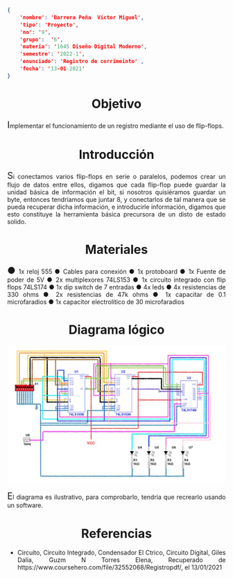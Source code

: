 ```json
{
    'nombre': 'Barrera Peña  Víctor Miguel',
    'tipo': 'Proyecto',
    'no': '9',
    'grupo':  '6',
    'materia': '1645 Diseño Digital Moderno',
    'semestre': '2022-1',
    'enunciado': 'Registro de corrimeinto' ,
    'fecha': '13-01-2021'
}
```

<style>
    body{
  text-align: justify;
}
    h1{
        font-weight: bold;
        text-align:center;
    }
    p::first-letter{
  font-size: 1.3rem;
}
 a{
  text-decoration: none;
}
</style>


# Objetivo

Implementar el funcionamiento de un registro mediante el uso de flip-flops.

# Introducción

Si conectamos varios flip-flops en serie o paralelos, podemos crear un flujo de datos entre ellos, digamos que cada flip-flop puede guardar la unidad básica de información el bit, si nosotros quisiéramos guardar un byte, entonces tendríamos que juntar 8, y conectarlos de tal manera que se pueda recuperar dicha información, e introducirle información, digamos que esto constituye  la herramienta básica precursora de un disto de estado solido.

# Materiales

● 1x reloj 555
● Cables para conexión
● 1x protoboard
● 1x Fuente de poder de 5V
● 2x multiplexores 74LS153
● 1x circuito integrado con flip flops 74LS174
● 1x dip switch de 7 entradas
● 4x leds
● 4x resistencias de 330 ohms
● 2x resistencias de 47k ohms
● 1x capacitar de 0.1 microfaradios
● 1x capacitor electrolítico de 30 microfaradios

#  Diagrama lógico

![image-20220115021847723](img/image-20220115021847723.png)

El diagrama es ilustrativo, para comprobarlo, tendría que recrearlo usando un software.

# Referencias

- Circuito, Circuito Integrado, Condensador El Ctrico, Circuito Digital, Giles Dalia, Guzm N Torres Elena, Recuperado de  https://www.coursehero.com/file/32552068/Registropdf/, el 13/01/2021

